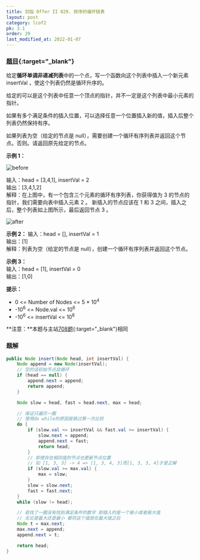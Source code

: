```yaml
---
title: 剑指 Offer II 029. 排序的循环链表
layout: post
category: lcof2
pk: 3.1
order: 29
last_modified_at: 2022-01-07
---
```


### [题目](https://leetcode-cn.com/problems/4ueAj6/){:target="_blank"}

给定**循环单调非递减列表**中的一个点，写一个函数向这个列表中插入一个新元素insertVal ，使这个列表仍然是循环升序的。

给定的可以是这个列表中任意一个顶点的指针，并不一定是这个列表中最小元素的指针。

如果有多个满足条件的插入位置，可以选择任意一个位置插入新的值，插入后整个列表仍然保持有序。

如果列表为空（给定的节点是 null），需要创建一个循环有序列表并返回这个节点。否则。请返回原先给定的节点。

**示例 1：**

![before](https://cdn.jsdelivr.net/gh/PasseRR/JavaLeetCode/docs/assets/3/029/example_1_before_65p.jpg)

输入：head = [3,4,1], insertVal = 2  
输出：[3,4,1,2]  
解释：在上图中，有一个包含三个元素的循环有序列表，你获得值为 3 的节点的指针，我们需要向表中插入元素 2 。
新插入的节点应该在 1 和 3 之间，插入之后，整个列表如上图所示，最后返回节点 3 。

![after](https://cdn.jsdelivr.net/gh/PasseRR/JavaLeetCode/docs/assets/3/029/example_1_after_65p.jpg)


**示例 2：**
输入：head = [], insertVal = 1  
输出：[1]  
解释：列表为空（给定的节点是 null），创建一个循环有序列表并返回这个节点。

**示例 3：**  
输入：head = [1], insertVal = 0  
输出：[1,0]

**提示：**
- 0 <= Number of Nodes <= 5 * 10<sup>4</sup>
- -10<sup>6</sup> <= Node.val <= 10<sup>6</sup>
- -10<sup>6</sup> <= insertVal <= 10<sup>6</sup>

**注意：**本题与主站[708题](https://leetcode-cn.com/problems/insert-into-a-sorted-circular-linked-list/){:target="_blank"}相同

### 题解

```java
public Node insert(Node head, int insertVal) {
    Node append = new Node(insertVal);
    // 空的话初始节点自循环
    if (head == null) {
        append.next = append;
        return append;
    }

    Node slow = head, fast = head.next, max = head;

    // 保证只遍历一圈
    // 使用do while的原因是跳过第一次比较
    do {
        if (slow.val <= insertVal && fast.val >= insertVal) {
            slow.next = append;
            append.next = fast;
            return head;
        }
        // 即使存在相同值的节点也更新节点位置
        // 如 [1, 3, 3] -> 4 => [1, 3, 4, 3]而[1, 3, 3, 4]才是正解
        if (slow.val >= max.val) {
            max = slow;
        }
        slow = slow.next;
        fast = fast.next;
    }
    while (slow != head);

    // 若找了一圈没有找到满足条件的数字 即插入的是一个极小或者极大值
    // 无论是最大还是最小 都将这个值放在最大值之后
    Node t = max.next;
    max.next = append;
    append.next = t;

    return head;
}
```